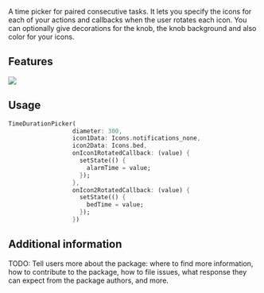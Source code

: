 <!-- 
This README describes the package. If you publish this package to pub.dev,
this README's contents appear on the landing page for your package.

For information about how to write a good package README, see the guide for
[writing package pages](https://dart.dev/guides/libraries/writing-package-pages). 

For general information about developing packages, see the Dart guide for
[creating packages](https://dart.dev/guides/libraries/create-library-packages)
and the Flutter guide for
[developing packages and plugins](https://flutter.dev/developing-packages). 
-->

A time picker for paired consecutive tasks. It lets you specify the icons for each of your actions and callbacks when the user rotates each icon. You can optionally give decorations for the knob, the knob background and also color for your icons.

## Features

![](main_demo.gif)

## Usage
```dart
TimeDurationPicker(
                  diameter: 300,
                  icon1Data: Icons.notifications_none,
                  icon2Data: Icons.bed,
                  onIcon1RotatedCallback: (value) {
                    setState(() {
                      alarmTime = value;
                    });
                  },
                  onIcon2RotatedCallback: (value) {
                    setState(() {
                      bedTime = value;
                    });
                  })
```

## Additional information

TODO: Tell users more about the package: where to find more information, how to 
contribute to the package, how to file issues, what response they can expect 
from the package authors, and more.
